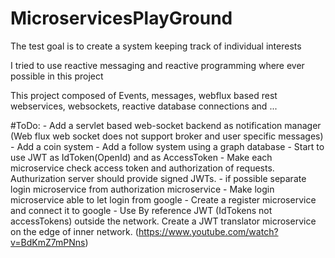 # MicroservicesPlayGround
The test goal is to create a system keeping track of individual interests

I tried to use reactive messaging and reactive programming where ever possible in this project

This project composed of Events, messages, webflux based rest webservices, websockets, reactive database connections and ...


#ToDo:
    - Add a servlet based web-socket backend as notification manager
    (Web flux web socket does not support broker and user specific messages)
    - Add a coin system
    - Add a follow system using a graph database
    - Start to use JWT as IdToken(OpenId) and as AccessToken
    - Make each microservice check access token and authorization of requests.
    Authurization server should provide signed JWTs.
    - if possible separate login microservice from authorization microservice
    - Make login microservice able to let login from google
    - Create a register microservice and connect it to google
    - Use By reference JWT (IdTokens not accessTokens) outside the network. Create a JWT translator microservice on the edge of inner network.
    (https://www.youtube.com/watch?v=BdKmZ7mPNns)
